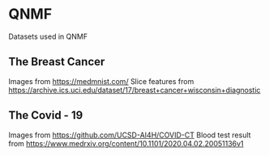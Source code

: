 # QNMF
Datasets used in QNMF
## The Breast Cancer
Images from https://medmnist.com/
Slice features from https://archive.ics.uci.edu/dataset/17/breast+cancer+wisconsin+diagnostic
## The Covid - 19
Images from https://github.com/UCSD-AI4H/COVID-CT
Blood test result from https://www.medrxiv.org/content/10.1101/2020.04.02.20051136v1
